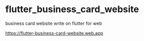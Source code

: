 # flutter_business_card_website
business card website write on flutter for web

https://flutter-business-card-website.web.app